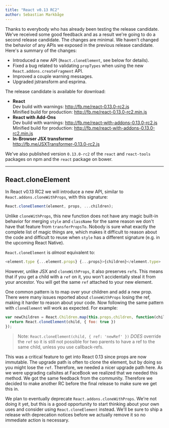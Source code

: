 ```yaml
---
title: "React v0.13 RC2"
author: Sebastian Markbåge
---
```


Thanks to everybody who has already been testing the release candidate. We've received some good feedback and as a result we're going to do a second release candidate. The changes are minimal. We haven't changed the behavior of any APIs we exposed in the previous release candidate. Here's a summary of the changes:

* Introduced a new API (`React.cloneElement`, see below for details).
* Fixed a bug related to validating `propTypes` when using the new `React.addons.createFragment` API.
* Improved a couple warning messages.
* Upgraded jstransform and esprima.

The release candidate is available for download:

* **React**  
  Dev build with warnings: <http://fb.me/react-0.13.0-rc2.js>  
  Minified build for production: <http://fb.me/react-0.13.0-rc2.min.js>  
* **React with Add-Ons**  
  Dev build with warnings: <http://fb.me/react-with-addons-0.13.0-rc2.js>  
  Minified build for production: <http://fb.me/react-with-addons-0.13.0-rc2.min.js>  
* **In-Browser JSX transformer**  
  <http://fb.me/JSXTransformer-0.13.0-rc2.js>

We've also published version `0.13.0-rc2` of the `react` and `react-tools` packages on npm and the `react` package on bower.

- - -

## React.cloneElement

In React v0.13 RC2 we will introduce a new API, similar to `React.addons.cloneWithProps`, with this signature:

```js
React.cloneElement(element, props, ...children);
```

Unlike `cloneWithProps`, this new function does not have any magic built-in behavior for merging `style` and `className` for the same reason we don't have that feature from `transferPropsTo`. Nobody is sure what exactly the complete list of magic things are, which makes it difficult to reason about the code and difficult to reuse when `style` has a different signature (e.g. in the upcoming React Native).

`React.cloneElement` is *almost* equivalent to:

```js
<element.type {...element.props} {...props}>{children}</element.type>
```

However, unlike JSX and `cloneWithProps`, it also preserves `ref`s. This means that if you get a child with a `ref` on it, you won't accidentally steal it from your ancestor. You will get the same `ref` attached to your new element.

One common pattern is to map over your children and add a new prop. There were many issues reported about `cloneWithProps` losing the ref, making it harder to reason about your code. Now following the same pattern with `cloneElement` will work as expected. For example:

```js
var newChildren = React.Children.map(this.props.children, function(child) {
  return React.cloneElement(child, { foo: true })
});
```

> Note: `React.cloneElement(child, { ref: 'newRef' })` *DOES* override the `ref` so it is still not possible for two parents to have a ref to the same child, unless you use callback-refs.

This was a critical feature to get into React 0.13 since props are now immutable. The upgrade path is often to clone the element, but by doing so you might lose the `ref`. Therefore, we needed a nicer upgrade path here. As we were upgrading callsites at FaceBook we realized that we needed this method. We got the same feedback from the community. Therefore we decided to make another RC before the final release to make sure we get this in.

We plan to eventually deprecate `React.addons.cloneWithProps`. We're not doing it yet, but this is a good opportunity to start thinking about your own uses and consider using `React.cloneElement` instead. We'll be sure to ship a release with deprecation notices before we actually remove it so no immediate action is necessary.
